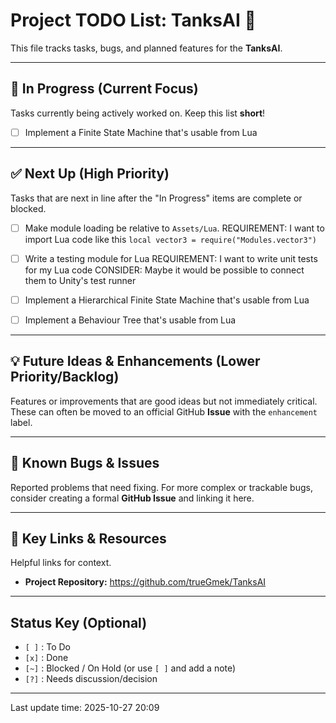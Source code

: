 # Project TODO List: TanksAI 📝

This file tracks tasks, bugs, and planned features for the **TanksAI**.

---

## 🚀 In Progress (Current Focus)

Tasks currently being actively worked on. Keep this list **short**!
- [ ] Implement a Finite State Machine that's usable from Lua

---

## ✅ Next Up (High Priority)

Tasks that are next in line after the "In Progress" items are complete or blocked.

- [ ] Make module loading be relative to `Assets/Lua`.
   REQUIREMENT: I want to import Lua code like this `local vector3 = require("Modules.vector3")`

- [ ] Write a testing module for Lua
   REQUIREMENT: I want to write unit tests for my Lua code
   CONSIDER: Maybe it would be possible to connect them to Unity's test runner


- [ ] Implement a Hierarchical Finite State Machine that's usable from Lua

- [ ] Implement a Behaviour Tree that's usable from Lua

---

## 💡 Future Ideas & Enhancements (Lower Priority/Backlog)

Features or improvements that are good ideas but not immediately critical. These can often be moved to an official GitHub **Issue** with the `enhancement` label.


---

## 🐛 Known Bugs & Issues

Reported problems that need fixing. For more complex or trackable bugs, consider creating a formal **GitHub Issue** and linking it here.


---

## 🔗 Key Links & Resources

Helpful links for context.

* **Project Repository:** https://github.com/trueGmek/TanksAI

---

## Status Key (Optional)

* `[ ]` : To Do
* `[x]` : Done
* `[~]` : Blocked / On Hold (or use `[ ]` and add a note)
* `[?]` : Needs discussion/decision

---

Last update time: 2025-10-27 20:09

